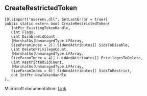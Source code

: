 ## CreateRestrictedToken

```
[DllImport("userenv.dll", SetLastError = true)]
public static extern bool CreateRestrictedToken(
   IntPtr ExistingTokenHandle,
   uint Flags,
   uint DisableSidCount,
   [MarshalAs(UnmanagedType.LPArray,
   SizeParamIndex = 2)] SidAndAttributes[] SidsToDisable,
   uint DeletePrivilegeCount,
   [MarshalAs(UnmanagedType.LPArray,
   SizeParamIndex = 4)] LuidAndAttributes[] PrivilegesToDelete,
   uint RestrictedSidCount,
   [MarshalAs(UnmanagedType.LPArray,
   SizeParamIndex = 6)] SidAndAttributes[] SidsToRestrict,
   out IntPtr NewTokenHandle
);
```

Microsoft documentation: [Link](https://learn.microsoft.com/en-us/windows/win32/api/securitybaseapi/nf-securitybaseapi-createrestrictedtoken)
